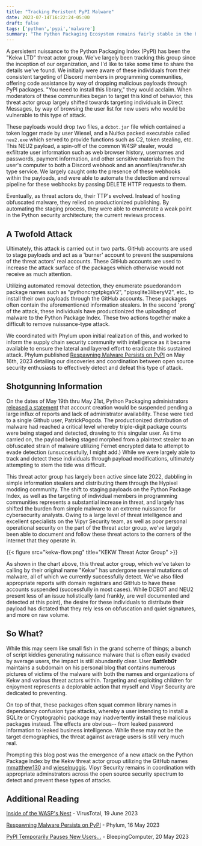 ```yaml
---
title: "Tracking Peristent PyPI Malware"
date: 2023-07-14T16:22:24-05:00
draft: false
tags: ['python','pypi','malware']
summary: "The Python Packaging Ecosystem remains fairly stable in the broad scope of open source package distribution, but they are not immune to sustained attacks either. One threat actor group has evolved from simple nuissance to a sustained stream of spam and malware utilizing GitHub staging and direct targeting of userbases for the distribution of malicious programs."
---
```


A persistent nuissance to the Python Packaging Index (PyPI) has been the "Kekw LTD" threat actor group. We've largely been tracking this group since the inception of our organization, and I'd like to take some time to share the details we've found. We initially were aware of these individuals from their consistent targeting of Discord members in programming communities, offering code assistance by way of dropping malicious payloads through PyPI packages. "You need to install this library," they would acclaim. When moderators of these communities began to target this kind of behavior, this threat actor group largely shifted towards targeting individuals in Direct Messages, by way of browsing the user list for new users who would be vulnerable to this type of attack. 

These payloads would drop two files, a `dcbot.jar` file which contained a token logger made by user Wiesel, and a Nuitka packed executable called `neu2.exe` which served to provide functions such as C2, token stealing, etc. This NEU2 payload, a spin-off of the common W4SP stealer, would exfiltrate user information such as web browser history, usernames and passwords, payment information, and other sensitive materials from the user's computer to both a Discord webhook and an anonfiles/transfer.sh type service. We largely caught onto the presence of these webhooks within the payloads, and were able to automate the detection and removal pipeline for these webhooks by passing DELETE HTTP requests to them. 

Eventually, as threat actors do, their TTP's evolved. Instead of hosting obfuscated malware, they relied on productionized publishing. By automating the staging process, they were able to enumerate a weak point in the Python security architecture; the current reviews process. 

## A Twofold Attack

Ultimately, this attack is carried out in two parts. GitHub accounts are used to stage payloads and act as a 'burner' account to prevent the suspensions of the threat actors' real accounts. These GitHub accounts are used to increase the attack surface of the packages which otherwise would not receive as much attention. 

Utilizing automated removal detection, they enumerate psuedorandom package names such as "pythoncryptpkgsV2", "pipsqlite3liberyV2", etc., to install their own payloads through the GitHub accounts. These packages often contain the aforementioned information stealers. In the second 'prong' of the attack, these individuals have productionized the uploading of malware to the Python Package Index. These two actions together make a difficult to remove nuissance-type attack. 

We coordinated with Phylum upon initial realization of this, and worked to inform the supply chain security community with intelligence as it became available to ensure the lateral and layered effort to eradicate this sustained attack. Phylum published [Respawning Malware Persists on PyPI](https://blog.phylum.io/respawning-malware-persists-on-pypi/) on May 16th, 2023 detailing our discoveries and coordination between open source security enthusiasts to effectively detect and defeat this type of attack.

## Shotgunning Information

On the dates of May 19th thru May 21st, Python Packaging administrators [released a statement](https://status.python.org/incidents/qy2t9mjjcc7g) that account creation would be suspended pending a large influx of reports and lack of administrator availability. These were tied to a single Github user, PatrickPogoda. The productionized distribution of malware had reached a critical level whereby triple-digit package counts were being staged and detected, drawing to this singular user. As time carried on, the payload being staged morphed from a plaintext stealer to an obfuscated strain of malware utilizing Fernet encrypted data to attempt to evade detection (unsuccessfully, I might add.) While we were largely able to track and detect these individuals through payload modifications, ultimately attempting to stem the tide was difficult.

This threat actor group has largely been active since late 2022, dabbling in simple information stealers and distributing them through the Hypixel modding community. The shift to staging payloads on the Python Package Index, as well as the targeting of individual members in programming communities represents a substantial increase in threat, and largely has shifted the burden from simple malware to an extreme nuissance for cybersecurity analysts. Owing to a large level of threat intelligence and excellent specialists on the Vipyr Security team, as well as poor personal operational security on the part of the threat actor group, we've largely been able to document and follow these threat actors to the corners of the internet that they operate in. 

{{< figure src="kekw-flow.png" title="KEKW Threat Actor Group" >}}

As shown in the chart above, this threat actor group, which we've taken to calling by their original name "Kekw" has undergone several mutations of malware, all of which we currently successfully detect. We've also filed appropriate reports with domain registrars and GitHub to have these accounts suspended (successfully in most cases). While DCBOT and NEU2 present less of an issue holistically (and frankly, are well documented and detected at this point), the desire for these individuals to distribute their payload has dictated that they rely less on obfuscation and quiet signatures, and more on raw volume. 

## So What?

While this may seem like small fish in the grand scheme of things; a bunch of script kiddies generating nuissance malware that is often easily evaded by average users, the impact is still abundantly clear. User **_Battleb0t_** maintains a subdomain on his personal blog that contains numerous pictures of victims of the malware with both the names and organizations of Kekw and various threat actors within. Targeting and exploiting children for enjoyment represents a deplorable action that myself and Vipyr Security are dedicated to preventing. 

On top of that, these packages often squat common library names in dependancy confusion type attacks, whereby a user intending to install a SQLite or Cryptographic package may inadvertently install these malicious packages instead. The effects are obvious-- from leaked password information to leaked business intelligence. While these may not be the target demographics, the threat against average users is still very much real. 

Prompting this blog post was the emergence of a new attack on the Python Package Index by the Kekw threat actor group utilizing the GitHub names [mmatthew130](https://github.com/mmatthew130) and [wieselnuggis](https://github.com/wieselnuggis). Vipyr Security remains in coordination with appropriate adminstrators across the open source security spectrum to detect and prevent these types of attacks. 

## Additional Reading

[Inside of the WASP's Nest](https://blog.virustotal.com/2023/06/inside-of-wasps-nest-deep-dive-into.html) - VirusTotal, 19 June 2023

[Respawning Malware Persists on PyPI](https://blog.phylum.io/respawning-malware-persists-on-pypi/) - Phylum, 16 May 2023

[PyPI Temporarily Pauses New Users...](https://www.bleepingcomputer.com/news/security/pypi-temporarily-pauses-new-users-projects-amid-high-volume-of-malware/) - BleepingComputer, 20 May 2023